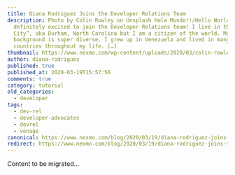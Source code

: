 ```yaml
---
title: Diana Rodriguez Joins the Developer Relations Team
description: Photo by Colin Rowley on Unsplash Hola Mundo!!/Hello World! I am
  definitely excited to join the Developer Relations team! I live in the “Bull
  City”, aka Durham, North Carolina but I am a citizen of the world. My
  background is super diverse. I grew up in Venezuela and lived in many
  countries throughout my life. […]
thumbnail: https://www.nexmo.com/wp-content/uploads/2020/03/colin-rowley-v1InD_4qfqk-unsplash-1-1.jpg
author: diana-rodriguez
published: true
published_at: 2020-03-19T15:57:56
comments: true
category: tutorial
old_categories:
  - developer
tags:
  - dev-rel
  - developer-advocates
  - devrel
  - vonage
canonical: https://www.nexmo.com/blog/2020/03/19/diana-rodriguez-joins-the-developer-relations-team
redirect: https://www.nexmo.com/blog/2020/03/19/diana-rodriguez-joins-the-developer-relations-team
---
```

Content to be migrated...